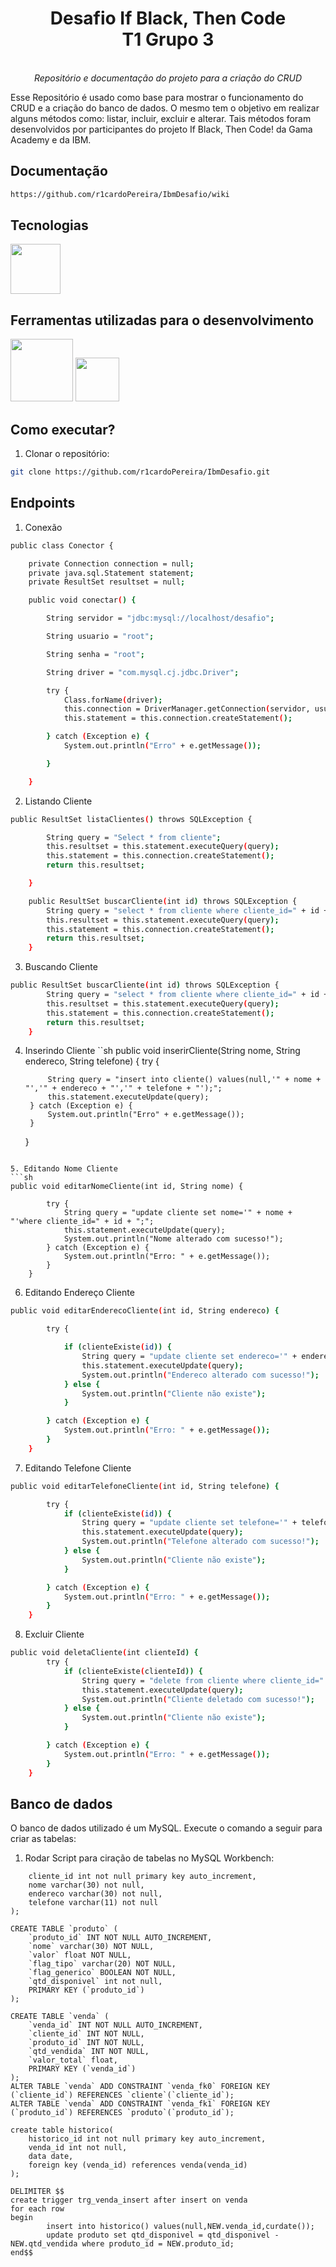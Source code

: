 <h1 align="center">Desafio If Black, Then Code <br> T1 Grupo 3</h1>
<p align="center"><i><br>Repositório e documentação do projeto para a criação do CRUD<br></i></p>

Esse Repositório é usado como base para mostrar o funcionamento do CRUD e a criação do banco de dados. O mesmo tem o objetivo em realizar alguns métodos como: listar, incluir, excluir e alterar. Tais métodos foram desenvolvidos por participantes do projeto If Black, Then Code! da Gama Academy e da IBM.<br>

## Documentação
```sh
https://github.com/r1cardoPereira/IbmDesafio/wiki
```
 
## Tecnologias
<p display="inline-block">
  <img width="80" src="https://cdn-icons-png.flaticon.com/512/226/226777.png"/>
</p>
                                                                                                  
## Ferramentas utilizadas para o desenvolvimento
<p display="inline-block">
 <img width="100" src="https://hospedagem10.com.br/wp-content/uploads/2022/04/mysql-logo-600x409.png"/>
  <img width="70" src="https://user-images.githubusercontent.com/11943860/46922575-7017cf80-cfe1-11e8-845a-0cd198fb546c.png"/>
</p>




## Como executar?

1. Clonar o repositório:
```sh
git clone https://github.com/r1cardoPereira/IbmDesafio.git
```
## Endpoints
1. Conexão
```sh
public class Conector {

	private Connection connection = null;
	private java.sql.Statement statement;
	private ResultSet resultset = null;

	public void conectar() {

		String servidor = "jdbc:mysql://localhost/desafio";

		String usuario = "root";

		String senha = "root";

		String driver = "com.mysql.cj.jdbc.Driver";

		try {
			Class.forName(driver);
			this.connection = DriverManager.getConnection(servidor, usuario, senha);
			this.statement = this.connection.createStatement();

		} catch (Exception e) {
			System.out.println("Erro" + e.getMessage());

		}

	}
```

2. Listando Cliente
```sh
public ResultSet listaClientes() throws SQLException {

		String query = "Select * from cliente";
		this.resultset = this.statement.executeQuery(query);
		this.statement = this.connection.createStatement();
		return this.resultset;

	}

	public ResultSet buscarCliente(int id) throws SQLException {
		String query = "select * from cliente where cliente_id=" + id + ";";
		this.resultset = this.statement.executeQuery(query);
		this.statement = this.connection.createStatement();
		return this.resultset;
	}

```
3. Buscando Cliente
```sh
public ResultSet buscarCliente(int id) throws SQLException {
		String query = "select * from cliente where cliente_id=" + id + ";";
		this.resultset = this.statement.executeQuery(query);
		this.statement = this.connection.createStatement();
		return this.resultset;
	}
```

4. Inserindo Cliente
``sh
public void inserirCliente(String nome, String endereco, String telefone) {
		try {

			String query = "insert into cliente() values(null,'" + nome + "','" + endereco + "','" + telefone + "');";
			this.statement.executeUpdate(query);
		} catch (Exception e) {
			System.out.println("Erro" + e.getMessage());
		}
	}
```

5. Editando Nome Cliente
```sh
public void editarNomeCliente(int id, String nome) {

		try {
			String query = "update cliente set nome='" + nome + "'where cliente_id=" + id + ";";
			this.statement.executeUpdate(query);
			System.out.println("Nome alterado com sucesso!");
		} catch (Exception e) {
			System.out.println("Erro: " + e.getMessage());
		}
	}
```

6. Editando Endereço Cliente
```sh
public void editarEnderecoCliente(int id, String endereco) {

		try {

			if (clienteExiste(id)) {
				String query = "update cliente set endereco='" + endereco + "'where cliente_id=" + id + ";";
				this.statement.executeUpdate(query);
				System.out.println("Endereco alterado com sucesso!");
			} else {
				System.out.println("Cliente não existe");
			}

		} catch (Exception e) {
			System.out.println("Erro: " + e.getMessage());
		}
	}
```

7. Editando Telefone Cliente
```sh
public void editarTelefoneCliente(int id, String telefone) {

		try {
			if (clienteExiste(id)) {
				String query = "update cliente set telefone='" + telefone + "'where cliente_id=" + id + ";";
				this.statement.executeUpdate(query);
				System.out.println("Telefone alterado com sucesso!");
			} else {
				System.out.println("Cliente não existe");
			}

		} catch (Exception e) {
			System.out.println("Erro: " + e.getMessage());
		}
	}
```

8. Excluir Cliente
```sh
public void deletaCliente(int clienteId) {
		try {
			if (clienteExiste(clienteId)) {
				String query = "delete from cliente where cliente_id=" + clienteId + ";";
				this.statement.executeUpdate(query);
				System.out.println("Cliente deletado com sucesso!");
			} else {
				System.out.println("Cliente não existe");
			}

		} catch (Exception e) {
			System.out.println("Erro: " + e.getMessage());
		}
	}
```


## Banco de dados

O banco de dados utilizado é um MySQL. Execute o comando a seguir para criar as tabelas:

1. Rodar Script para ciração de tabelas no MySQL Workbench:
```create table cliente(
	cliente_id int not null primary key auto_increment,
    nome varchar(30) not null,
    endereco varchar(30) not null,
    telefone varchar(11) not null
);

CREATE TABLE `produto` (
	`produto_id` INT NOT NULL AUTO_INCREMENT,
	`nome` varchar(30) NOT NULL,
	`valor` float NOT NULL,
	`flag_tipo` varchar(20) NOT NULL,
	`flag_generico` BOOLEAN NOT NULL,
    `qtd_disponivel` int not null,
	PRIMARY KEY (`produto_id`)
);

CREATE TABLE `venda` (
	`venda_id` INT NOT NULL AUTO_INCREMENT,
	`cliente_id` INT NOT NULL,
	`produto_id` INT NOT NULL,
	`qtd_vendida` INT NOT NULL,
	`valor_total` float,
	PRIMARY KEY (`venda_id`)
);
ALTER TABLE `venda` ADD CONSTRAINT `venda_fk0` FOREIGN KEY (`cliente_id`) REFERENCES `cliente`(`cliente_id`);
ALTER TABLE `venda` ADD CONSTRAINT `venda_fk1` FOREIGN KEY (`produto_id`) REFERENCES `produto`(`produto_id`);

create table historico(
	historico_id int not null primary key auto_increment,
    venda_id int not null,
    data date,
    foreign key (venda_id) references venda(venda_id)
);

DELIMITER $$
create trigger trg_venda_insert after insert on venda
for each row
begin
		insert into historico() values(null,NEW.venda_id,curdate());
        update produto set qtd_disponivel = qtd_disponivel - NEW.qtd_vendida where produto_id = NEW.produto_id;
end$$


